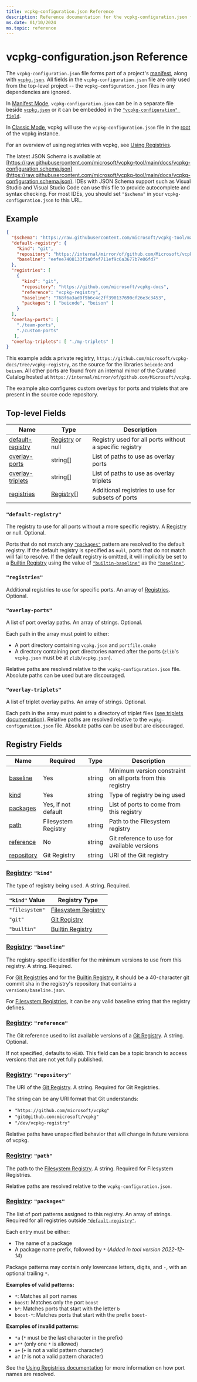 ```yaml
---
title: vcpkg-configuration.json Reference
description: Reference documentation for the vcpkg-configuration.json file format
ms.date: 01/10/2024
ms.topic: reference
---
```

# vcpkg-configuration.json Reference

The `vcpkg-configuration.json` file forms part of a project's
[manifest](../concepts/manifest-mode.md), along with
[`vcpkg.json`](vcpkg-json.md). All fields in the `vcpkg-configuration.json` file
are only used from the top-level project -- the `vcpkg-configuration.json` files
in any dependencies are ignored.

In [Manifest Mode](../concepts/manifest-mode.md), `vcpkg-configuration.json` can
be in a separate file beside [`vcpkg.json`](vcpkg-json.md) or it can be embedded
in the [`"vcpkg-configuration" field`](vcpkg-json.md#vcpkg-configuration).

In [Classic Mode](../concepts/classic-mode.md), vcpkg will use the
`vcpkg-configuration.json` file in the
[root](../commands/common-options.md#vcpkg-root) of the vcpkg instance.

For an overview of using registries with vcpkg, see [Using Registries](../consume/git-registries.md).

The latest JSON Schema is available at [https://raw.githubusercontent.com/microsoft/vcpkg-tool/main/docs/vcpkg-configuration.schema.json](https://raw.githubusercontent.com/microsoft/vcpkg-tool/main/docs/vcpkg-configuration.schema.json). IDEs with JSON Schema support such as Visual Studio and Visual Studio Code can use this file to provide autocomplete and syntax checking. For most IDEs, you should set `"$schema"` in your `vcpkg-configuration.json` to this URL.

## Example

```json
{
  "$schema": "https://raw.githubusercontent.com/microsoft/vcpkg-tool/main/docs/vcpkg-configuration.schema.json",
  "default-registry": {
    "kind": "git",
    "repository": "https://internal/mirror/of/github.com/Microsoft/vcpkg",
    "baseline": "eefee7408133f3a0fef711ef9c6a3677b7e06fd7"
  },
  "registries": [
    {
      "kind": "git",
      "repository": "https://github.com/microsoft/vcpkg-docs",
      "reference": "vcpkg-registry",
      "baseline": "768f6a3ad9f9b6c4c2ff390137690cf26e3c3453",
      "packages": [ "beicode", "beison" ]
    }
  ],
  "overlay-ports": [
    "./team-ports",
    "./custom-ports"
   ],
  "overlay-triplets": [ "./my-triplets" ]
}
```

This example adds a private registry, `https://github.com/microsoft/vcpkg-docs/tree/vcpkg-registry`, as the source for the libraries `beicode` and `beison`. All other ports are found from an internal mirror of the Curated Catalog hosted at `https://internal/mirror/of/github.com/Microsoft/vcpkg`.

The example also configures custom overlays for ports and triplets that are present in the source code repository.

## Top-level Fields

| Name | Type   | Description |
|------|--------|-------------|
| [default-registry](#default-registry) | [Registry][] or null | Registry used for all ports without a specific registry |
| [overlay-ports](#overlay-ports) | string[] | List of paths to use as overlay ports |
| [overlay-triplets](#overlay-triplets) | string[] | List of paths to use as overlay triplets |
| [registries](#registries) | [Registry][][] | Additional registries to use for subsets of ports |

### <a name="default-registry"></a> `"default-registry"`

The registry to use for all ports without a more specific registry. A [Registry][] or null. Optional.

Ports that do not match any [`"packages"`](#registry-packages) pattern are resolved to the default registry. If the default registry is specified as `null`, ports that do not match will fail to resolve. If the default registry is omitted, it will implicitly be set to a [Builtin Registry][] using the value of [`"builtin-baseline"`](vcpkg-json.md#builtin-baseline) as the [`"baseline"`](#registry-baseline).

### <a name="registries"></a> `"registries"`

Additional registries to use for specific ports. An array of [Registries](#registry). Optional.

### <a name="overlay-ports"></a> `"overlay-ports"`

A list of port overlay paths. An array of strings. Optional.

Each path in the array must point to either:

- A port directory containing `vcpkg.json` and `portfile.cmake`
- A directory containing port directories named after the ports (`zlib`'s `vcpkg.json` must be at `zlib/vcpkg.json`).

Relative paths are resolved relative to the `vcpkg-configuration.json` file. Absolute paths can be used but are discouraged.

### <a name="overlay-triplets"></a> `"overlay-triplets"`

A list of triplet overlay paths. An array of strings. Optional.

Each path in the array must point to a directory of triplet files ([see triplets documentation](../users/triplets.md)). Relative paths are resolved relative to the `vcpkg-configuration.json` file. Absolute paths can be used but are discouraged.

## <a name="registry"></a> Registry Fields

| Name | Required | Type   | Description |
|------|----------|--------|-------------|
| [baseline](#registry-baseline) | Yes | string | Minimum version constraint on all ports from this registry |
| [kind](#registry-kind) | Yes | string | Type of registry being used |
| [packages](#registry-packages) | Yes, if not default | string | List of ports to come from this registry |
| [path](#registry-path) | Filesystem Registry | string | Path to the Filesystem registry |
| [reference](#registry-reference) | No | string | Git reference to use for available versions |
| [repository](#registry-repository) | Git Registry | string | URI of the Git registry |

[Registry]: #registry

### <a name="registry-kind"></a> [Registry][]: `"kind"`

The type of registry being used. A string. Required.

| `"kind"` Value | Registry Type |
| ------|---|
| `"filesystem"` | [Filesystem Registry][] |
| `"git"` | [Git Registry][] |
| `"builtin"` | [Builtin Registry][] |

### <a name="registry-baseline"></a> [Registry][]: `"baseline"`

The registry-specific identifier for the minimum versions to use from this registry. A string. Required.

For [Git Registries][Git Registry] and for the [Builtin Registry][], it should be a 40-character git commit sha in the registry's repository that contains a `versions/baseline.json`.

For [Filesystem Registries][Filesystem Registry], it can be any valid baseline string that the registry defines.

### <a name="registry-reference"></a> [Registry][]: `"reference"`

The Git reference used to list available versions of a [Git Registry][]. A string. Optional.

If not specified, defaults to `HEAD`. This field can be a topic branch to access versions that are not yet fully published.

### <a name="registry-repository"></a> [Registry][]: `"repository"`

The URI of the [Git Registry][]. A string. Required for Git Registries.

The string can be any URI format that Git understands:

- `"https://github.com/microsoft/vcpkg"`
- `"git@github.com:microsoft/vcpkg"`
- `"/dev/vcpkg-registry"`

Relative paths have unspecified behavior that will change in future versions of vcpkg.

### <a name="registry-path"></a> [Registry][]: `"path"`

The path to the [Filesystem Registry][]. A string. Required for Filesystem Registries.

Relative paths are resolved relative to the `vcpkg-configuration.json`.

### <a name="registry-packages"></a> [Registry][]: `"packages"`

The list of port patterns assigned to this registry. An array of strings. Required for all registries outside [`"default-registry"`](#default-registry).

Each entry must be either:
* The name of a package
* A package name prefix, followed by `*` (_Added in tool version 2022-12-14_)

Package patterns may contain only lowercase letters, digits, and `-`, with an optional trailing `*`.

**Examples of valid patterns:**
* `*`: Matches all port names
* `boost`: Matches only the port `boost`
* `b*`: Matches ports that start with the letter `b`
* `boost-*`: Matches ports that start with the prefix `boost-`

**Examples of invalid patterns:**
* `*a` (`*` must be the last character in the prefix)
* `a**` (only one `*` is allowed)
* `a+` (`+` is not a valid pattern character)
* `a?` (`?` is not a valid pattern character)

See the [Using Registries documentation](../concepts/package-name-resolution.md) for more information on how port names are resolved.

[Git Registry]: ../maintainers/registries.md#git-registries
[Filesystem Registry]: ../maintainers/registries.md#filesystem-registries
[Builtin Registry]: ../maintainers/registries.md#builtin-registries

